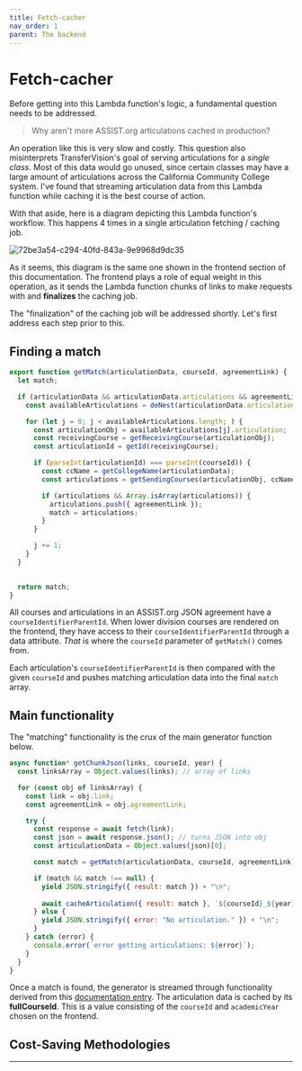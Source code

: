 ```yaml
---
title: Fetch-cacher
nav_order: 1
parent: The backend
---
```


# Fetch-cacher

Before getting into this Lambda function's logic, a fundamental question needs to be addressed.

> Why aren't more ASSIST.org articulations cached in production?

An operation like this is very slow and costly. This question also misinterprets TransferVision's goal of serving articulations for a *single class*. Most of this data would go unused, since certain classes may have a large amount of articulations across the California Community College system. I've found that streaming articulation data from this Lambda function while caching it is the best course of action.

With that aside, here is a diagram depicting this Lambda function's workflow. This happens 4 times in a single articulation fetching / caching job.

![72be3a54-c294-40fd-843a-9e9968d9dc35](https://github.com/user-attachments/assets/26025cf8-7e0e-4ad4-bdc6-22f28e347ed3)

As it seems, this diagram is the same one shown in the frontend section of this documentation. The frontend plays a role of equal weight in this operation, as it sends the Lambda function chunks of links to make requests with and **finalizes** the caching job.

The "finalization" of the caching job will be addressed shortly. Let's first address each step prior to this.

## Finding a match

```js
export function getMatch(articulationData, courseId, agreementLink) {
  let match;

  if (articulationData && articulationData.articulations && agreementLink) {
    const availableArticulations = deNest(articulationData.articulations);

    for (let j = 0; j < availableArticulations.length; ) {
      const articulationObj = availableArticulations[j].articulation;
      const receivingCourse = getReceivingCourse(articulationObj);
      const articulationId = getId(receivingCourse);

      if (parseInt(articulationId) === parseInt(courseId)) {
        const ccName = getCollegeName(articulationData);
        const articulations = getSendingCourses(articulationObj, ccName);

        if (articulations && Array.isArray(articulations)) {
          articulations.push({ agreementLink });
          match = articulations;
        }
      }

      j += 1;
    }
  }
  

  return match;
}
```

All courses and articulations in an ASSIST.org JSON agreement have a ```courseIdentifierParentId```. When lower division courses are rendered on the frontend, they have access to their ```courseIdentifierParentId``` through a data attribute. *That* is where the ```courseId``` parameter of ```getMatch()``` comes from.

Each articulation's ```courseIdentifierParentId``` is then compared with the given ```courseId``` and pushes matching articulation data into the final ```match``` array.

## Main functionality

The "matching" functionality is the crux of the main generator function below.

```js
async function* getChunkJson(links, courseId, year) {
  const linksArray = Object.values(links); // array of links

  for (const obj of linksArray) {
    const link = obj.link;
    const agreementLink = obj.agreementLink;

    try {
      const response = await fetch(link);
      const json = await response.json(); // turns JSON into obj
      const articulationData = Object.values(json)[0];

      const match = getMatch(articulationData, courseId, agreementLink);

      if (match && match !== null) {
        yield JSON.stringify({ result: match }) + "\n";
        
        await cacheArticulation({ result: match }, `${courseId}_${year}`);
      } else {
        yield JSON.stringify({ error: "No articulation." }) + "\n";
      }
    } catch (error) {
      console.error(`error getting articulations: ${error}`);
    }
  }
}
```

Once a match is found, the generator is streamed through functionality derived from this [documentation entry](https://nodejs.org/api/stream.html#streams-compatibility-with-async-generators-and-async-iterators). The articulation data is cached by its **fullCourseId**. This is a value consisting of the ```courseId``` and ```academicYear``` chosen on the frontend. 

## Cost-Saving Methodologies



----
